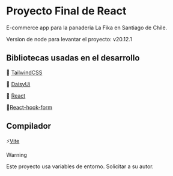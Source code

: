 # Proyecto Final de React

E-commerce app para la panaderia La Fika en Santiago de Chile.

Version de node para levantar el proyecto:
v20.12.1

## Bibliotecas usadas en el desarrollo

🌊 [TailwindCSS](https://tailwindcss.com/ "TailwindCSS")

🌼 [DaisyUi](https://daisyui.com/ "daisyui")

🧪 [React](https://es.react.dev/ "React")

📓[React-hook-form](https://www.react-hook-form.com/ "React-hook-form")

## Compilador

⚡[Vite](https://vite.dev/ "Vite")

> [!warning]
>
> Este proyecto usa variables de entorno. Solicitar a su autor.
